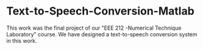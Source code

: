 # Text-to-Speech-Conversion-Matlab
This work was the final project of our "EEE 212 -Numerical Technique Laboratory" course. We have designed a text-to-speech conversion system in this work.
